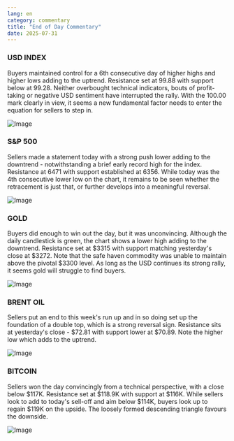 ```yaml
---
lang: en
category: commentary
title: "End of Day Commentary"
date: 2025-07-31
---
```


### USD INDEX

Buyers maintained control for a 6th consecutive day of higher highs and higher lows adding to the uptrend. Resistance set at 99.88 with support below at 99.28. Neither overbought technical indicators, bouts of profit-taking or negative USD sentiment have interrupted the rally. With the 100.00 mark clearly in view, it seems a new fundamental factor needs to enter the equation for sellers to step in.   

![Image](https://markleighedu.github.io/img/Jul-2025/31-Jul-2025/usdindex.jpg)

### S&P 500

Sellers made a statement today with a strong push lower adding to the downtrend - notwithstanding a brief early record high for the index. Resistance at 6471 with support established at 6356. While today was the 4th consecutive lower low on the chart, it remains to be seen whether the retracement is just that, or further develops into a meaningful reversal. 

![Image](https://markleighedu.github.io/img/Jul-2025/31-Jul-2025/sp500.jpg)

### GOLD

Buyers did enough to win out the day, but it was unconvincing. Although the daily candlestick is green, the chart shows a lower high adding to the downtrend. Resistance set at $3315 with support matching yesterday's close at $3272. Note that the safe haven commodity was unable to maintain above the pivotal $3300 level. As long as the USD continues its strong rally, it seems gold will struggle to find buyers.

![Image](https://markleighedu.github.io/img/Jul-2025/31-Jul-2025/gold.jpg)

### BRENT OIL

Sellers put an end to this week's run up and in so doing set up the foundation of a double top, which is a strong reversal sign. Resistance sits at yesterday's close - $72.81 with support lower at $70.89. Note the higher low which adds to the uptrend. 

![Image](https://markleighedu.github.io/img/Jul-2025/31-Jul-2025/brentoil.jpg)

### BITCOIN

Sellers won the day convincingly from a technical perspective, with a close below $117K. Resistance set at $118.9K with support at $116K. While sellers look to add to today's sell-off and aim below $114K, buyers look up to regain $119K on the upside. The loosely formed descending triangle favours the downside.

![Image](https://markleighedu.github.io/img/Jul-2025/31-Jul-2025/bitcoin.jpg)


